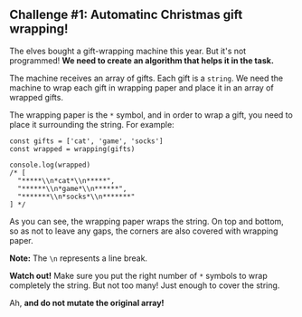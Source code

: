 ## Challenge #1: Automatinc Christmas gift wrapping!

The elves bought a gift-wrapping machine this year. But it's not programmed! **We need to create an algorithm that helps it in the task.**

The machine receives an array of gifts. Each gift is a ```string```. We need the machine to wrap each gift in wrapping paper and place it in an array of wrapped gifts.

The wrapping paper is the ```*``` symbol, and in order to wrap a gift, you need to place it surrounding the string. For example:

```
const gifts = ['cat', 'game', 'socks']
const wrapped = wrapping(gifts)

console.log(wrapped)
/* [
  "*****\\n*cat*\\n*****",
  "******\\n*game*\\n******",
  "*******\\n*socks*\\n*******"
] */
```

As you can see, the wrapping paper wraps the string. On top and bottom, so as not to leave any gaps, the corners are also covered with wrapping paper.

**Note:** The ```\n``` represents a line break.

**Watch out!** Make sure you put the right number of ```*``` symbols to wrap completely the string. But not too many! Just enough to cover the string.

Ah, **and do not mutate the original array!**